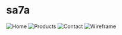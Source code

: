 # sa7a
![Home](https://user-images.githubusercontent.com/43929713/149894836-566fef4e-4f92-4a5c-b2f4-e3f73af62cf4.png)
![Products](https://user-images.githubusercontent.com/43929713/149894841-eeb81e8d-2ec0-4d6b-8183-0f8eb0b219e6.png)
![Contact](https://user-images.githubusercontent.com/43929713/149894843-89fd01e6-3bb8-4417-b39c-77d50abea2fb.png)
![Wireframe](https://user-images.githubusercontent.com/43929713/149895268-f3c5ae3f-a9e8-4849-92f5-4de38df25ef6.png)
